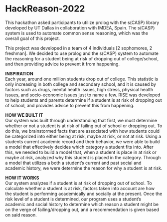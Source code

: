 # HackReason-2022

This hackathon asked participants to utilize prolog with the s(CASP) library developed by UT Dallas in collaboration with IMDEA, Spain. The s(CASP) system is used to automate common sense reasoning, which was the overall goal of this project.

This project was developed in a team of 4 individuals [2 sophomores, 2 freshman]. We decided to use prolog and the s(CASP) system to automate the reasoning for a student being at risk of dropping out of college/school, and then providing advice to prevent it from happening.  

**INSPIRATION**  
Each year, around one million students drop out of college. This statistic is only increasing in both college and secondary school, and it is caused by factors such as drugs, mental health issues, high stress, physical health issues, and socio-economic issues just to name a few. RISE was developed to help students and parents determine if a student is at risk of dropping out of school, and provides advice to prevent this from happening.   

**HOW WE BUILT IT**   
Our system was built through understanding that first, we must determine whether or not a student is at risk of failing out of school or dropping out. To do this, we brainstormed facts that are associated with how students could be categorized into either being at risk, maybe at risk, or not at risk. Using a students current academic record and their behavior, we were able to build a model that effectively decides which category a student fits into. After this, we needed to build a model that, when a student is place in at risk or maybe at risk, analyzed why this student is placed in the category. Through a model that utilizes a both a student’s current and past social and academic history, we were determine the reason for why a student is at risk.  

**HOW IT WORKS**    
Our system analyzes if a student is at risk of dropping out of school. To calculate whether a student is at risk, factors taken into account are how the student is performing academically and socially at the present. Once the risk level of a student is determined, our program uses a student’s academic and social history to determine which reason a student might be on the verge of failing/dropping out, and a recommendation is given based on said reason.
